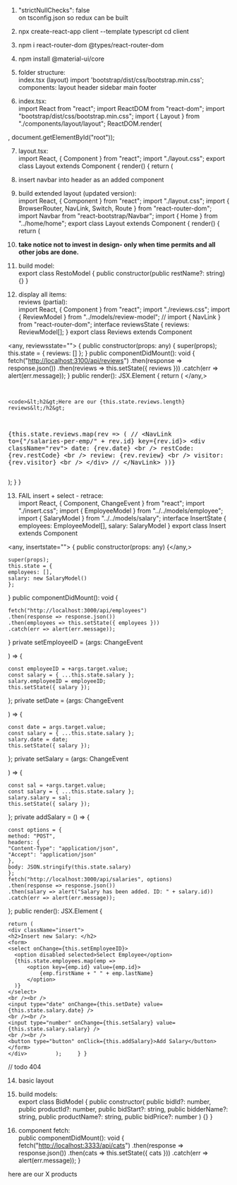 1. "strictNullChecks": false<br>
  on tsconfig.json so redux can be built

2. npx create-react-app client --template typescript cd client

3. npm i react-router-dom @types/react-router-dom
4. npm install @material-ui/core
5. folder structure:<br>
  index.tsx (layout) import 'bootstrap/dist/css/bootstrap.min.css'; components: layout header sidebar main footer
6. index.tsx:<br>
  import React from "react"; import ReactDOM from "react-dom"; import "bootstrap/dist/css/bootstrap.min.css"; import { Layout } from "./components/layout/layout"; ReactDOM.render(

  <layout>, document.getElementById("root"));</layout>

7. layout.tsx:<br>
  import React, { Component } from "react"; import "./layout.css"; export class Layout extends Component { render() { return (

8. insert navbar into header as an added component

9. build extended layout (updated version):<br>
  import React, { Component } from "react"; import "./layout.css"; import { BrowserRouter, NavLink, Switch, Route } from "react-router-dom"; import Navbar from "react-bootstrap/Navbar"; import { Home } from "../home/home"; export class Layout extends Component { render() { return (

10. **take notice not to invest in design- only when time permits and all other jobs are done.**

11. build model:<br>
  export class RestoModel { public constructor(public restName?: string) {} }

12. display all items:<br>
  reviews (partial):<br>
  import React, { Component } from "react"; import "./reviews.css"; import { ReviewModel } from "../models/review-model"; // import { NavLink } from "react-router-dom"; interface reviewsState { reviews: ReviewModel[]; } export class Reviews extends Component

  <any, reviewsstate=""> {
  public constructor(props: any) {
  super(props);
  this.state = {
  reviews: []     };   }
  public componentDidMount(): void {
  fetch("<a href="http://localhost:3100/api/reviews">http://localhost:3100/api/reviews</a>")
  .then(response =&gt; response.json())
  .then(reviews =&gt; this.setState({ reviews }))
  .catch(err =&gt; alert(err.message));
  }
  public render(): JSX.Element {
  return (
  </any,>

  <div classname="reviews">
    <p>
  </p>
    <pre>

    <code>&lt;h2&gt;Here are our {this.state.reviews.length} reviews&lt;/h2&gt;
  {this.state.reviews.map(rev =&gt; (
  // &lt;NavLink to={"/salaries-per-emp/" + rev.id} key={rev.id}&gt;
  &lt;div className="rev"&gt;
  date: {rev.date} &lt;br /&gt;
  restCode: {rev.restCode} &lt;br /&gt;
  review: {rev.review} &lt;br /&gt;
  visitor: {rev.visitor} &lt;br /&gt;
  &lt;/div&gt;
  // &lt;/NavLink&gt;
  ))}
  </code>
  </pre>
    <p>
  </p>
  </div>

  ); } }

13. FAIL insert + select - retrace:<br>
  import React, { Component, ChangeEvent } from "react"; import "./insert.css"; import { EmployeeModel } from "../../models/employee"; import { SalaryModel } from "../../models/salary"; interface InsertState { employees: EmployeeModel[], salary: SalaryModel } export class Insert extends Component

  <any, insertstate=""> {
  public constructor(props: any) {</any,>

  ```
  super(props);
  this.state = {
  employees: [],
  salary: new SalaryModel()
  };
  ```

  } public componentDidMount(): void {

  ```
  fetch("http://localhost:3000/api/employees")
  .then(response => response.json())
  .then(employees => this.setState({ employees }))
  .catch(err => alert(err.message));
  ```

  } private setEmployeeID = (args: ChangeEvent

  <htmlselectelement>) =&gt; {</htmlselectelement>

  ```
  const employeeID = +args.target.value;
  const salary = { ...this.state.salary };
  salary.employeeID = employeeID;
  this.setState({ salary });
  ```

  }; private setDate = (args: ChangeEvent

  <htmlinputelement>) =&gt; {</htmlinputelement>

  ```
  const date = args.target.value;
  const salary = { ...this.state.salary };
  salary.date = date;
  this.setState({ salary });
  ```

  }; private setSalary = (args: ChangeEvent

  <htmlinputelement>) =&gt; {</htmlinputelement>

  ```
  const sal = +args.target.value;
  const salary = { ...this.state.salary };
  salary.salary = sal;
  this.setState({ salary });
  ```

  }; private addSalary = () => {

  ```
  const options = {
  method: "POST",
  headers: {
  "Content-Type": "application/json",
  "Accept": "application/json"
  },
  body: JSON.stringify(this.state.salary)
  };
  fetch("http://localhost:3000/api/salaries", options)
  .then(response => response.json())
  .then(salary => alert("Salary has been added. ID: " + salary.id))
  .catch(err => alert(err.message));
  ```

  }; public render(): JSX.Element {

  ```
  return (
  <div className="insert">
  <h2>Insert new Salary: </h2>
  <form>
  <select onChange={this.setEmployeeID}>
    <option disabled selected>Select Employee</option>
    {this.state.employees.map(emp =>
        <option key={emp.id} value={emp.id}>
            {emp.firstName + " " + emp.lastName}
        </option>
    )}
  </select>
  <br /><br />
  <input type="date" onChange={this.setDate} value={this.state.salary.date} />
  <br /><br />
  <input type="number" onChange={this.setSalary} value={this.state.salary.salary} />
  <br /><br />
  <button type="button" onClick={this.addSalary}>Add Salary</button>
  </form>
  </div>         );     } }
  ```

  // todo 404

14. basic layout

15. build models:<br>
  export class BidModel { public constructor( public bidId?: number, public productId?: number, public bidStart?: string, public bidderName?: string, public productName?: string, public bidPrice?: number ) {} }

16. component fetch:<br>
  public componentDidMount(): void { fetch("<http://localhost:3333/api/cats>") .then(response => response.json()) .then(cats => this.setState({ cats })) .catch(err => alert(err.message)); }

here are our X products
